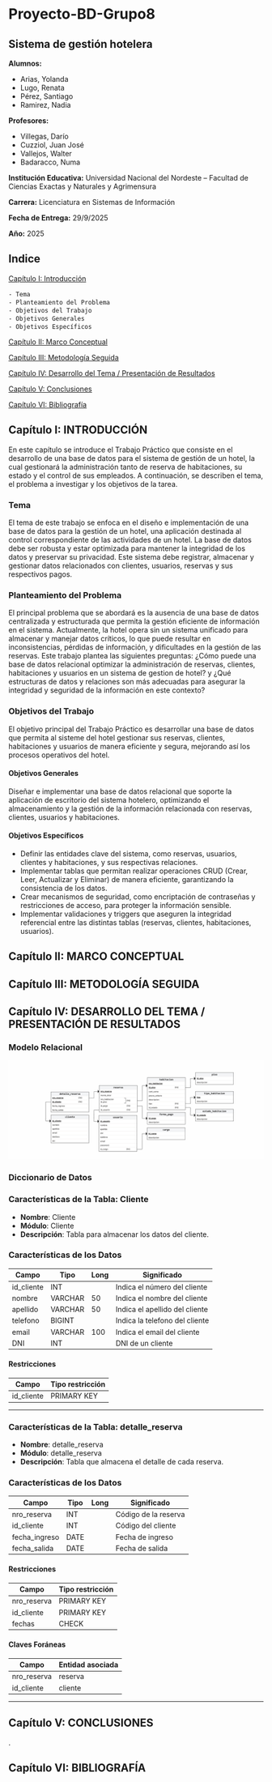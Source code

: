 # Proyecto-BD-Grupo8
## Sistema de gestión hotelera

**Alumnos:** 

- Arias, Yolanda
- Lugo, Renata
- Pérez, Santiago  
- Ramirez, Nadia
 
**Profesores:**

- Villegas, Darío
- Cuzziol, Juan José
- Vallejos, Walter
- Badaracco, Numa 
	
**Institución Educativa:** Universidad Nacional del Nordeste – Facultad de Ciencias Exactas y Naturales y Agrimensura 

**Carrera:** Licenciatura en Sistemas de Información

**Fecha de Entrega:** 29/9/2025

**Año:** 2025 
<div style="page-break-after: always;"></div> 

## Indice

[Capítulo I: Introducción](#capítulo-i-introducción)

    - Tema
    - Planteamiento del Problema
    - Objetivos del Trabajo
    - Objetivos Generales
    - Objetivos Específicos
    
[Capítulo II: Marco Conceptual](#capítulo-ii-marco-conceptual)

[Capítulo III: Metodología Seguida](#capítulo-iii-metodología-seguida)

[Capítulo IV: Desarrollo del Tema / Presentación de Resultados](#capítulo-iv-desarrollo-del-tema--presentación-de-resultados)
    
[Capítulo V: Conclusiones](#capítulo-v-conclusiones)

[Capítulo VI: Bibliografía](#capítulo-vi-bibliografía)

## Capítulo I: INTRODUCCIÓN 

En este capítulo se introduce el Trabajo Práctico que consiste en el desarrollo de una base de datos para el sistema de gestión de un hotel, la cual gestionará la administración tanto de reserva de habitaciones, su estado y el control de sus empleados. A continuación, se describen el tema, el problema a investigar y los objetivos de la tarea.

### Tema 

El tema de este trabajo se enfoca en el diseño e implementación de una base de datos para la gestión de un hotel, una aplicación destinada al control correspondiente de las actividades de un hotel. La base de datos debe ser robusta y estar optimizada para mantener la integridad de los datos y preservar su privacidad. Este sistema debe registrar, almacenar y gestionar datos relacionados con clientes, usuarios, reservas y sus respectivos pagos.

### Planteamiento del Problema 

El principal problema que se abordará es la ausencia de una base de datos centralizada y estructurada que permita la gestión eficiente de información en el sistema. Actualmente, la hotel opera sin un sistema unificado para almacenar y manejar datos críticos, lo que puede resultar en inconsistencias, pérdidas de información, y dificultades en la gestión de las reservas. Este trabajo plantea las siguientes preguntas: ¿Cómo puede una base de datos relacional optimizar la administración de reservas, clientes, habitaciones y usuarios en un sistema de gestion de hotel? y ¿Qué estructuras de datos y relaciones son más adecuadas para asegurar la integridad y seguridad de la información en este contexto?

### Objetivos del Trabajo 

El objetivo principal del Trabajo Práctico es desarrollar una base de datos que permita al sisteme del hotel gestionar sus reservas, clientes, habitaciones y usuarios de manera eficiente y segura, mejorando así los procesos operativos del hotel.

#### Objetivos Generales

Diseñar e implementar una base de datos relacional que soporte la aplicación de escritorio del sistema hotelero, optimizando el almacenamiento y la gestión de la información relacionada con reservas, clientes, usuarios y habitaciones.

#### Objetivos Específicos 
 
- Definir las entidades clave del sistema, como reservas, usuarios, clientes y habitaciones, y sus respectivas relaciones.
- Implementar tablas que permitan realizar operaciones CRUD (Crear, Leer, Actualizar y Eliminar) de manera eficiente, garantizando la consistencia de los datos.
- Crear mecanismos de seguridad, como encriptación de contraseñas y restricciones de acceso, para proteger la información sensible.
- Implementar validaciones y triggers que aseguren la integridad referencial entre las distintas tablas (reservas, clientes, habitaciones, usuarios).

## Capítulo II: MARCO CONCEPTUAL



## Capítulo III: METODOLOGÍA SEGUIDA


## Capítulo IV: DESARROLLO DEL TEMA / PRESENTACIÓN DE RESULTADOS

### Modelo Relacional 

![Modelo Relacional IMG](https://github.com/Renata281/Proyecto-BD-Grupo8/blob/b3fc33d9773402642fc2b9b344095664ffa4c137/Modelo_Relacional_Grupo_8.png)

### Diccionario de Datos

### Características de la Tabla: Cliente
- **Nombre**: Cliente
- **Módulo**: Cliente
- **Descripción**: Tabla para almacenar los datos del cliente.

### Características de los Datos
| Campo           | Tipo   | Long | Significado                               |
|-----------------|--------|------|-------------------------------------------|
| id_cliente	  | INT    |      | Indica el número del cliente              |
| nombre          | VARCHAR|  50  | Indica el nombre del cliente			  |
| apellido        | VARCHAR|  50  | Indica el apellido del cliente 			  |
| telefono        | BIGINT |      | Indica la telefono del cliente 			  |
| email		      | VARCHAR| 100  | Indica el email del cliente 			  |
| DNI             | INT    |      | DNI de un cliente 			  			  |

#### Restricciones
| Campo           | Tipo restricción |
|-----------------|------------------|
| id_cliente      | PRIMARY KEY       |

---

### Características de la Tabla: detalle_reserva
- **Nombre**: detalle_reserva
- **Módulo**: detalle_reserva
- **Descripción**: Tabla que almacena el detalle de cada reserva.

### Características de los Datos
| Campo           | Tipo     | Long | Significado                 |
|-----------------|----------|------|-----------------------------|
| nro_reserva 	  | INT      |      | Código de la reserva        |
| id_cliente      | INT      |      | Código del cliente          |
| fecha_ingreso   | DATE     |      | Fecha de ingreso            |
| fecha_salida    | DATE     |      | Fecha de salida			  |

#### Restricciones
| Campo           | Tipo restricción |
|-----------------|------------------|
| nro_reserva     | PRIMARY KEY      |
| id_cliente      | PRIMARY KEY      |
| fechas 	      | CHECK	         |

#### Claves Foráneas
| Campo 	   | Entidad asociada |
|--------------|------------------|
| nro_reserva  | reserva         |
| id_cliente   | cliente         |

---

## Capítulo V: CONCLUSIONES 
. 

## Capítulo VI: BIBLIOGRAFÍA 

